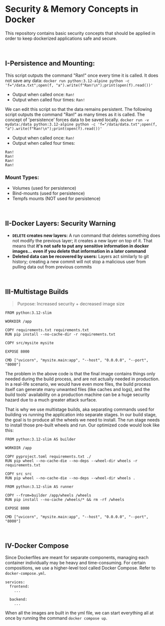 # Security & Memory Concepts in Docker

This repository contains basic security concepts that should be applied in order to keep dockerized applications safe and secure.

‎

## I-Persistence and Mounting:

This script outputs the command "Ran!" once every time it is called. It does not save any data: ```docker run python:3.12-alpine python -c 'f="/data.txt";open(f, "a").write(f"Ran!\n");print(open(f).read())'```
- Output when called once: ```Ran!```
- Output when called four times: ```Ran!```

We can edit this script so that the data remains persistent. The following script outputs the command "Ran!" as many times as it is called.
The concept of 'persistence' forces data to be saved locally.
```docker run -v mydata:/data python:3.12-alpine python -c 'f="/data/data.txt";open(f, "a").write(f"Ran!\n");print(open(f).read())'```
- Output when called once: ```Ran!```
- Output when called four times: 
```
Ran! 
Ran! 
Ran!
Ran!
```
### Mount Types:
- Volumes (used for persistence)
- Bind-mounts (used for persistence)
- Tempfs mounts (NOT used for persistence)

‎

## II-Docker Layers: Security Warning
- **```DELETE``` creates new layers:** A run command that deletes something does not modify the previous layer; it creates a new layer on top of it. That means that **it's not safe to put any sensitive information in docker images... even if you delete that information in a later command**
- **Deleted data can be recovered by users:** Layers act similarly to git history; creating a new commit will not stop a malicious user from pulling data out from previous commits

‎

## III-Multistage Builds
> Purpose: Increased security + decreased image size

```
FROM python:3.12-slim

WORKDIR /app

COPY requirements.txt requirements.txt
RUN pip install --no-cache-dir -r requirements.txt

COPY src/mysite mysite

EXPOSE 8000

CMD ["uvicorn", "mysite.main:app", "--host", "0.0.0.0", "--port", "8000"]
```

The problem in the above code is that the final image contains things only needed during the build process, and are not actually needed in production. In a real-life scenario, we would have even more files, the build process itself can generate many unwanted files (like caches and logs), and the build tools' availability on a production machine can be a huge security hazard due to a much greater attack surface.

That is why we use multistage builds, aka separating commands used for building vs running the application into separate stages. In our build stage, the goal is to produce all the wheels we need to install. The run stage needs to install those pre-built wheels and run. Our optimized code would look like this:

```
FROM python:3.12-slim AS builder

WORKDIR /app

COPY pyproject.toml requirements.txt ./
RUN pip wheel --no-cache-die --no-deps --wheel-dir wheels -r requirements.txt

COPY src src
RUN pip wheel --no-cache-die --no-deps --wheel-dir wheels . 

FROM python:3.12-slim AS runner

COPY --from=builder /app/wheels /wheels
RUN pip install --no-cache /wheels/* && rm -rf /wheels

EXPOSE 8000

CMD ["uvicorn", "mysite.main:app", "--host", "0.0.0.0", "--port", "8000"]
```

‎

## IV-Docker Compose
Since Dockerfiles are meant for separate components, managing each container individually may be heavy and time-consuming.
For certain compositions, we use a higher-level tool called Docker Compose. Refer to ```docker-compose.yml```.

```
services:
  frontend:
    ...
    
  backend:
    ...
```

When all the images are built in the yml file, we can start everything all at once by running the command ```docker compose up```.

